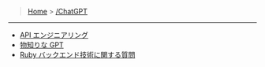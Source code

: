 > [Home](/README.md) > [/ChatGPT](/ChatGPT/README.md)

---

- [API エンジニアリング](/ChatGPT/backend_engineer.md)
- [物知りな GPT](/ChatGPT/great_teacher_chatgpt.md)
- [Ruby バックエンド技術に関する質問](/ChatGPT/ruby_teacher.md)
